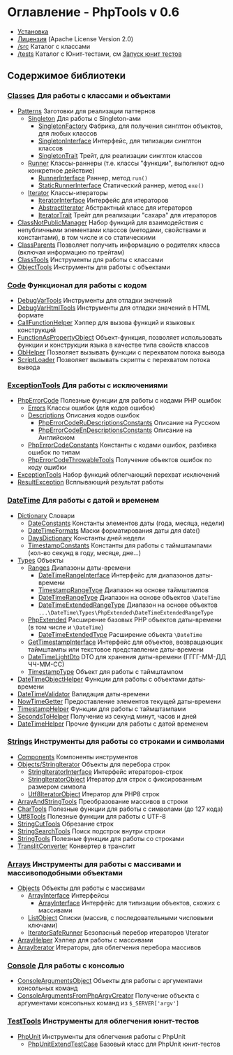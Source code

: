 # Оглавление - PhpTools v 0.6

* [Установка](install.md)
* [Лицензия](../LICENSE) (Apache License Version 2.0)
* [/src](../src) Каталог с классами
* [/tests](../tests) Каталог с Юнит-тестами, см [Запуск юнит тестов](/tests/README.md)

## Содержимое библиотеки

### [Classes](../src/Classes) Для работы с классами и объектами

* [Patterns](../src/Classes/Patterns) Заготовки для реализации паттернов
  * [Singleton](../src/Classes/Patterns/Singleton) Для работы с Singleton-ами
      * [SingletonFactory](../src/Classes/Patterns/Singleton/SingletonFactory.php) Фабрика, для получения синглтон
        объектов, для любых классов
      * [SingletonInterface](../src/Classes/Patterns/Singleton/SingletonInterface.php) Интерфейс, для типизации
        синглтон классов
      * [SingletonTrait](../src/Classes/Patterns/Singleton/SingletonTrait.php) Трейт, для реализации синглтон классов
  * [Runner](../src/Classes/Patterns/Runner) Классы-раннеры (т.е. классы "функции", выполняют одно конкретное действие)
    * [RunnerInterface](../src/Classes/Patterns/Runner/RunnerInterface.php) Раннер, метод `run()`
    * [StaticRunnerInterface](../src/Classes/Patterns/Runner/StaticRunnerInterface.php) Статический раннер, метод `exe()`
  * [Iterator](../src/Classes/Patterns/Iterator) Классы-итераторы
      * [IteratorInterface](../src/Classes/Patterns/Iterator/IteratorInterface.php) Интерфейс для итераторов
      * [AbstractIterator](../src/Classes/Patterns/Iterator/AbstractIterator.php) Абстрактный класс для итераторов
      * [IteratorTrait](../src/Classes/Patterns/Iterator/IteratorTrait.php) Трейт для реализации "сахара" для итераторов
* [ClassNotPublicManager](../src/Classes/ClassNotPublicManager.php) Набор функций для взаимодействия с непубличными
  элементами классов (методами, свойствами и константами), в том числе и со статическими
* [ClassParents](../src/Classes/ClassParents.php) Позволяет получить информацию о родителях класса (включая информацию по трейтам)
* [ClassTools](../src/Classes/ClassTools.php) Инструменты для работы с классами
* [ObjectTools](../src/Classes/ObjectTools.php) Инструменты для работы с объектами

### [Code](../src/Code) Функционал для работы с кодом

* [DebugVarTools](../src/Code/DebugVarTools.php) Инструменты для отладки значений
* [DebugVarHtmlTools](../src/Code/DebugVarHtmlTools.php) Инструменты для отладки значений в HTML формате
* [CallFunctionHelper](../src/Code/CallFunctionHelper.php) Хэлпер для вызова функций и языковых конструкций
* [FunctionAsPropertyObject](../src/Code/FunctionAsPropertyObject.php) Объект-функция, позволяет использовать функции и
  конструкции языка в качестве типа свойств классов
* [ObHelper](../src/Code/ObHelper.php) Позволяет вызывать функции с перехватом потока вывода
* [ScriptLoader](../src/Code/ScriptLoader.php) Позволяет вызывать скрипты с перехватом потока вывода

### [ExceptionTools](../src/ExceptionTools) Для работы с исключениями

* [PhpErrorCode](../src/ExceptionTools/PhpErrorCode) Полезные функции для работы с кодами PHP ошибок
  * [Errors](../src/ExceptionTools/PhpErrorCode/Errors) Классы ошибок (для кодов ошибок)
  * [Descriptions](../src/ExceptionTools/PhpErrorCode/Descriptions) Описания кодов ошибок
    * [PhpErrorCodeRuDescriptionsConstants](../src/ExceptionTools/PhpErrorCode/Descriptions/PhpErrorCodeRuDescriptionsConstants.php) Описание на Русском
    * [PhpErrorCodeEnDescriptionsConstants](../src/ExceptionTools/PhpErrorCode/Descriptions/PhpErrorCodeEnDescriptionsConstants.php) Описание на Английском
  * [PhpErrorCodeConstants](../src/ExceptionTools/PhpErrorCode/PhpErrorCodeConstants.php) Константы с кодами ошибок, разбивка ошибок по типам
  * [PhpErrorCodeThrowableTools](../src/ExceptionTools/PhpErrorCode/PhpErrorCodeThrowableTools.php) Получение объектов ошибок по коду ошибки
* [ExceptionTools](../src/ExceptionTools/ExceptionTools.php) Набор функций облегчающий перехват исключений
* [ResultException](../src/ExceptionTools/ResultException.php) Всплывающий результат работы

### [DateTime](../src/DateTime) Для работы с датой и временем

* [Dictionary](../src/DateTime/Dictionary) Словари
    * [DateConstants](../src/DateTime/Dictionary/DateConstants.php) Константы элементов даты (года, месяца, недели)
    * [DateTimeFormats](../src/DateTime/Dictionary/DateTimeFormats.php) Маски форматирования даты для date()
    * [DaysDictionary](../src/DateTime/Dictionary/DaysDictionary.php) Константы дней недели
    * [TimestampConstants](../src/DateTime/Dictionary/TimestampConstants.php) Константы для работы с таймштампами (кол-во
      секунд в году, месяце, дне...)
* [Types](../src/DateTime/Types) Объекты
    * [Ranges](../src/DateTime/Types/Ranges) Диапазоны даты-времени
        * [DateTimeRangeInterface](../src/DateTime/Types/Ranges/DateTimeRangeInterface.php) Интерфейс для диапазонов даты-времени
        * [TimestampRangeType](../src/DateTime/Types/Ranges/TimestampRangeType.php) Диапазон на основе таймштампов
        * [DateTimeRangeType](../src/DateTime/Types/Ranges/DateTimeRangeType.php) Диапазон на основе объектов `\DateTime`
        * [DateTimeExtendedRangeType](../src/DateTime/Types/Ranges/DateTimeExtendedRangeType.php) Диапазон на основе объектов
          `...\DateTime\Types\PhpExtended\DateTimeExtendedRangeType`
    * [PhpExtended](../src/DateTime/Types/PhpExtended) Расширение базовых PHP объектов даты-времени (в том числе и `\DateTime`)
        * [DateTimeExtendedType](../src/DateTime/Types/PhpExtended/DateTimeExtendedType.php) Расширение объекта `\DateTime`
    * [GetTimestampInterface](../src/DateTime/Types/GetTimestampInterface.php) Интерфейс для объектов, возвращающих таймштампы
      или текстовое представление даты-времени
    * [DateTimeLightDto](../src/DateTime/Types/DateTimeLightDto.php) DTO для хранения даты-времени (ГГГГ-ММ-ДД ЧЧ-ММ-СС)
    * [TimestampType](../src/DateTime/Types/TimestampType.php) Объект для работы с таймштампом
* [DateTimeObjectHelper](../src/DateTime/DateTimeObjectHelper.php) Функции для работы с объектами даты-времени
* [DateTimeValidator](../src/DateTime/DateTimeValidator.php) Валидация даты-времени
* [NowTimeGetter](../src/DateTime/NowTimeGetter.php) Предоставление элементов текущей даты-времени
* [TimestampHelper](../src/DateTime/TimestampHelper.php) Функции для работы с таймштампами
* [SecondsToHelper](../src/DateTime/SecondsToHelper.php) Получение из секунд минут, часов и дней
* [DateTimeHelper](../src/DateTime/DateTimeHelper.php) Прочие функции для работы с датой временем

### [Strings](../src/Strings) Инструменты для работы со строками и символами

* [Components](../src/Strings/Components) Компоненты инструментов
* [Objects/StringIterator](../src/Strings/Objects/StringIterator) Объекты для перебора строк
    * [StringIteratorInterface](../src/Strings/Objects/StringIterator/StringIteratorInterface.php) Интерфейс итераторов-строк
    * [StringIteratorObject](../src/Strings/Objects/StringIterator/StringIteratorObject.php) Итератор для строк с фиксированным размером символа 
    * [Utf8IteratorObject](../src/Strings/Objects/StringIterator/Utf8IteratorObject.php) Итератор для PHP8 строк
* [ArrayAndStringTools](../src/Strings/ArrayAndStringTools.php) Преобразование массивов в строки 
* [CharTools](../src/Strings/CharTools.php) Полезные функции для работы с символами (до 127 кода)
* [Utf8Tools](../src/Strings/Utf8Tools.php) Полезные функции для работы с UTF-8
* [StringCutTools](../src/Strings/StringCutTools.php) Обрезание строк
* [StringSearchTools](../src/Strings/StringSearchTools.php) Поиск подстрок внутри строки
* [StringTools](../src/Strings/StringTools.php) Полезные функции для работы со строками
* [TranslitConverter](../src/Strings/TranslitConverter.php) Конвертер в транслит

### [Arrays](../src/Arrays) Инструменты для работы с массивами и массивоподобными объектами

* [Objects](../src/Arrays/Objects) Объекты для работы с массивами
    * [ArrayInterface](../src/Arrays/Objects/Interfaces) Интерфейсы
        * [ArrayInterface](../src/Arrays/Objects/Interfaces/ArrayInterface.php) Интерфейс для типизации объектов, схожих с массивами
    * [ListObject](../src/Arrays/Objects/ListObject.php) Списки (массив, с последовательными числовыми ключами)
    * [IteratorSafeRunner](../src/Arrays/Objects/IteratorSafeRunner.php) Безопасный перебор итераторов \Iterator
* [ArrayHelper](../src/Arrays/ArrayHelper.php) Хэлпер для работы с массивами
* [ArrayIterator](../src/Arrays/ArrayIterator.php) Итераторы, для облегчения перебора массивов

### [Console](../src/Console) Для работы с консолью

* [ConsoleArgumentsObject](../src/Console/ConsoleArgumentsObject.php) Объекты для работы с аргументами консольных команд
* [ConsoleArgumentsFromPhpArgvCreator](../src/Console/ConsoleArgumentsFromPhpArgvCreator.php) Получение объекта с аргументами консольных команд из `$_SERVER['argv']` 

### [TestTools](../src/TestTools) Инструменты для облегчения юнит-тестов

* [PhpUnit](../src/TestTools/PhpUnit) Инструменты для облегчения работы с PhpUnit
    * [PhpUnitExtendTestCase](../src/TestTools/PhpUnit/PhpUnitExtendTestCase.php) Базовый класс для PhpUnit юнит-тестов 